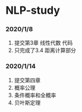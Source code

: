 # NLP-study
### 2020/1/8<br>
1. 提交第3章 线性代数 代码
2. 只完成了3.4 距离计算部分
### 2020/1/14<br>
1. 提交第四章
2. 概率公理
3. 条件概率和全概率
4. 贝叶斯定理
